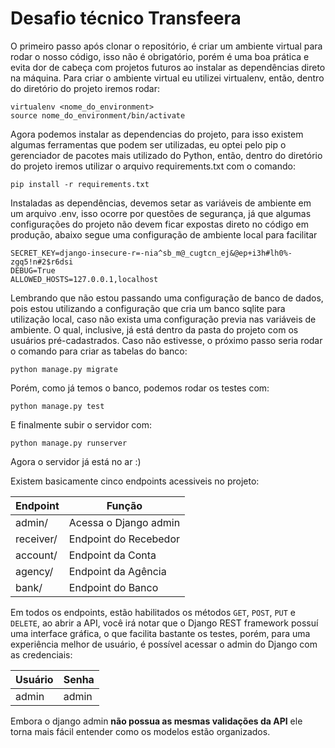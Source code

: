# Desafio técnico Transfeera

O primeiro passo após clonar o repositório, é  criar um ambiente virtual para rodar o nosso código, isso não é obrigatório, porém é uma boa prática e 
evita dor de cabeça com projetos futuros ao instalar as dependências direto na máquina. Para criar o ambiente virtual eu utilizei virtualenv, 
então, dentro do diretório do projeto iremos rodar:

    virtualenv <nome_do_environment>
    source nome_do_environment/bin/activate

Agora podemos instalar as dependencias do projeto, para isso existem algumas ferramentas que podem ser utilizadas, eu optei pelo pip o 
gerenciador de pacotes mais utilizado do Python, então, dentro do diretório do projeto iremos utilizar o arquivo requirements.txt com o comando:
    
    pip install -r requirements.txt

Instaladas as dependências, devemos setar as variáveis de ambiente em um arquivo .env, isso ocorre por questões de segurança, já que algumas
configurações do projeto não devem ficar expostas direto no código em produção, abaixo segue uma configuração de ambiente local para facilitar

    SECRET_KEY=django-insecure-r=-nia^sb_m@_cugtcn_ej&@ep+i3h#lh0%-zgq5!n#2$r6dsi
    DEBUG=True
    ALLOWED_HOSTS=127.0.0.1,localhost
    
Lembrando que não estou passando uma configuração de banco de dados, pois estou utilizando a configuração que cria um banco sqlite para utilização local, 
caso não exista uma configuração previa nas variáveis de ambiente. O qual, inclusive, já está dentro da pasta do projeto com os usuários pré-cadastrados. 
Caso não estivesse, o próximo passo seria rodar o comando para criar as tabelas do banco:

    python manage.py migrate
    
Porém, como já temos o banco, podemos rodar os testes com:

    python manage.py test

E finalmente subir o servidor com:

    python manage.py runserver
 
Agora o servidor já está no ar :)

Existem basicamente cinco endpoints acessiveis no projeto:

| Endpoint  | Função                |
|-----------|-----------------------|
| admin/    | Acessa o Django admin |
| receiver/ | Endpoint do Recebedor |
| account/  | Endpoint da Conta     |
| agency/   | Endpoint da Agência   |
| bank/     | Endpoint do Banco     |

Em todos os endpoints, estão habilitados os métodos `GET`, `POST`, `PUT` e `DELETE`, ao abrir a API, 
você irá notar que o Django REST framework possuí uma interface gráfica, o que facilita bastante os testes,
porém, para uma experiência melhor de usuário, é possível acessar o admin do Django com as credenciais:

| Usuário | Senha |
|---------|-------|
| admin   | admin |

Embora o django admin **não possua as mesmas validações da API** ele torna mais fácil entender como os modelos
estão organizados.